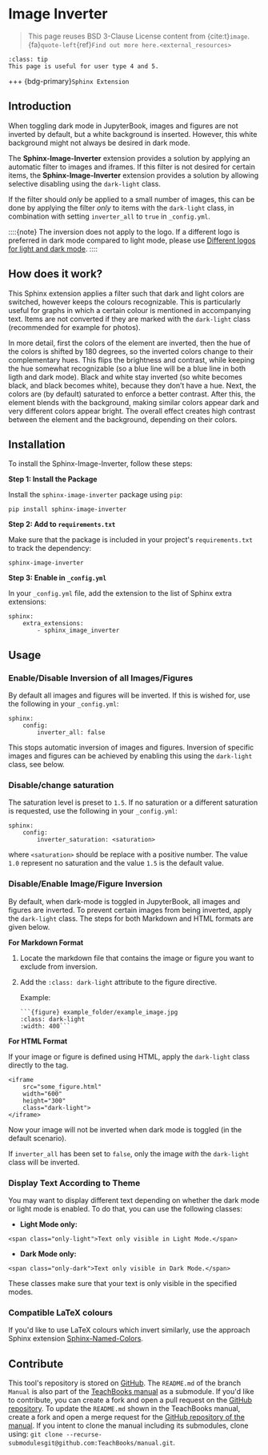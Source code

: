 # Image Inverter

> This page reuses BSD 3-Clause License content from {cite:t}`image`. {fa}`quote-left`{ref}`Find out more here.<external_resources>`
```{admonition} User types
:class: tip
This page is useful for user type 4 and 5.
```
+++
{bdg-primary}`Sphinx Extension`

## Introduction

When toggling dark mode in JupyterBook, images and figures are not inverted by default, but a white background is inserted. However, this white background might not always be desired in dark mode.

The **Sphinx-Image-Inverter** extension provides a solution by applying an automatic filter to images and iframes. If this filter is not desired for certain items, the **Sphinx-Image-Inverter** extension provides a solution by allowing selective disabling using the `dark-light` class.

If the filter should _only_ be applied to a small number of images, this can be done by applying the filter _only_ to items with the `dark-light` class, in combination with setting `inverter_all` to `true` in `_config.yml`.

::::{note}
The inversion does not apply to the logo. If a different logo is preferred in dark mode compared to light mode, please use [Different logos for light and dark mode](https://pydata-sphinx-theme.readthedocs.io/en/latest/user_guide/branding.html#different-logos-for-light-and-dark-mode).
::::

## How does it work?
This Sphinx extension applies a filter such that dark and light colors are switched, however keeps the colours recognizable. This is particularly useful for graphs in which a certain colour is mentioned in accompanying text. Items are not converted if they are marked with the `dark-light` class (recommended for example for photos).

In more detail, first the colors of the element are inverted, then the hue of the colors is shifted by 180 degrees, so the inverted colors change to their complementary hues. This flips the brightness and contrast, while keeping the hue somewhat recognizable (so a blue line will be a blue line in both ligth and dark mode). Black and white stay inverted (so white becomes black, and black becomes white), because they don’t have a hue. Next, the colors are (by default) saturated to enforce a better contrast. After this, the element blends with the background, making similar colors appear dark and very different colors appear bright. The overall effect creates high contrast between the element and the background, depending on their colors.

## Installation
To install the Sphinx-Image-Inverter, follow these steps:

**Step 1: Install the Package**

Install the `sphinx-image-inverter` package using `pip`:
```
pip install sphinx-image-inverter
```

**Step 2: Add to `requirements.txt`**

Make sure that the package is included in your project's `requirements.txt` to track the dependency:
```
sphinx-image-inverter
```

**Step 3: Enable in `_config.yml`**

In your `_config.yml` file, add the extension to the list of Sphinx extra extensions:
```
sphinx: 
    extra_extensions:
        - sphinx_image_inverter
```

## Usage

### Enable/Disable Inversion of all Images/Figures

By default all images and figures will be inverted. If this is wished for, use  the following in your `_config.yml`:

```
sphinx: 
    config:
        inverter_all: false
```

This stops automatic inversion of images and figures. Inversion of specific images and figures can be achieved by enabling this using the `dark-light` class, see below.

### Disable/change saturation

The saturation level is preset to `1.5`. If no saturation or a different saturation is requested, use the following in your `_config.yml`:

```
sphinx: 
    config:
        inverter_saturation: <saturation>
```

where `<saturation>` should be replace with a positive number. The value `1.0` represent no saturation and the value `1.5` is the default value. 

### Disable/Enable Image/Figure Inversion

By default, when dark-mode is toggled in JupyterBook, all images and figures are inverted. To prevent certain images from being inverted, apply the `dark-light` class. The steps for both Markdown and HTML formats are given below.

**For Markdown Format**

1. Locate the markdown file that contains the image or figure you want to exclude from inversion.
2. Add the `:class: dark-light` attribute to the figure directive.

    Example:
    ```
    ```{figure} example_folder/example_image.jpg
    :class: dark-light
    :width: 400```
    ```

**For HTML Format**

If your image or figure is defined using HTML, apply the `dark-light` class directly to the tag.

```
<iframe 
    src="some_figure.html" 
    width="600" 
    height="300" 
    class="dark-light">
</iframe>
```

Now your image will not be inverted when dark mode is toggled (in the default scenario).

If `inverter_all` has been set to `false`, only the image _with_ the `dark-light` class will be inverted.

### Display Text According to Theme

You may want to display different text depending on whether the dark mode or light mode is enabled. To do that, you can use the following classes:

- **Light Mode only:**
```
<span class="only-light">Text only visible in Light Mode.</span>
```
- **Dark Mode only:**
```
<span class="only-dark">Text only visible in Dark Mode.</span>
```
These classes make sure that your text is only visible in the specified modes.

### Compatible LaTeX colours

If you'd like to use LaTeX colours which invert similarly, use the approach Sphinx extension [Sphinx-Named-Colors](https://github.com/TeachBooks/Sphinx-Named-Colors).

## Contribute
This tool's repository is stored on [GitHub](https://github.com/TeachBooks/Sphinx-Image-Inverter). The `README.md` of the branch `Manual` is also part of the [TeachBooks manual](https://teachbooks.io/manual/external/Sphinx-Image-Inverter/README.html) as a submodule. If you'd like to contribute, you can create a fork and open a pull request on the [GitHub repository](https://github.com/TeachBooks/Sphinx-Image-Inverter). To update the `README.md` shown in the TeachBooks manual, create a fork and open a merge request for the [GitHub repository of the manual](https://github.com/TeachBooks/manual). If you intent to clone the manual including its submodules, clone using: `git clone --recurse-submodulesgit@github.com:TeachBooks/manual.git`.
